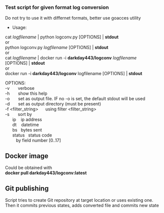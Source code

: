 ### Test script for given format log conversion
Do not try to use it with differnet formats, better use goacces utility

* Usage:

cat *logfilename* | python logconv.py [OPTIONS] | **stdout**\
        or\
python logconv.py *logfilename* [OPTIONS] | **stdout** \
        or\
cat *logfilename* | docker run -i **darkday443/logconv** *logfilename* [OPTIONS] | **stdout**\
               or\
docker run -i **darkday443/logconv** logfilename [OPTIONS] | **stdout**
        
OPTIONS:\
-v &nbsp;&nbsp;&nbsp;&nbsp;&nbsp;&nbsp;verbose\
-h &nbsp;&nbsp;&nbsp;&nbsp;&nbsp;&nbsp;show this help\
-o <fname>&nbsp;&nbsp;&nbsp;&nbsp;&nbsp;&nbsp;set <fname> as output file. IF no -o <fname> is set, the default stdout will be used\
-d <dirname>&nbsp;&nbsp;&nbsp;&nbsp;&nbsp;&nbsp;set <dirname> as output directory (must be present)\
-f <filter_string>&nbsp;&nbsp;&nbsp;&nbsp;&nbsp;&nbsp;using filter <filter_string>\
-s <column> &nbsp;&nbsp;&nbsp;&nbsp;&nbsp;&nbsp;sort by <column>\
&nbsp;&nbsp;&nbsp;&nbsp;&nbsp;&nbsp;ip      &nbsp;&nbsp; ip address\
&nbsp;&nbsp;&nbsp;&nbsp;&nbsp;&nbsp;dt      &nbsp;&nbsp; datetime\
&nbsp;&nbsp;&nbsp;&nbsp;&nbsp;&nbsp;bs      &nbsp;&nbsp;bytes sent\
&nbsp;&nbsp;&nbsp;&nbsp;&nbsp;&nbsp;status  &nbsp;&nbsp;status code\
&nbsp;&nbsp;&nbsp;&nbsp;&nbsp;&nbsp;<digit> &nbsp;&nbsp;by field number [0..17]

## Docker image
Could be obtained with\
**docker pull darkday443/logconv:latest**
## Git publishing
Script tries to create Git repository at target location or uses existing one.
Then it commits previous states, adds converted file and commits new state
